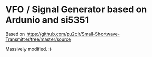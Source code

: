 # VFO / Signal Generator based on Ardunio and si5351



Based on https://github.com/pu2clr/Small-Shortwave-Transmitter/tree/master/source

Massively modified. :)
